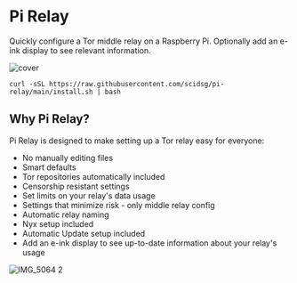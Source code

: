 # Pi Relay

 Quickly configure a Tor middle relay on a Raspberry Pi. Optionally add an e-ink display to see relevant information.
 
 ![cover](https://github.com/scidsg/pi-relay/assets/28545431/0c16b5a6-f2ca-482a-b728-759c0df2e233)

 ```
 curl -sSL https://raw.githubusercontent.com/scidsg/pi-relay/main/install.sh | bash
 ```

## Why Pi Relay?

Pi Relay is designed to make setting up a Tor relay easy for everyone:

* No manually editing files
* Smart defaults
* Tor repositories automatically included
* Censorship resistant settings
* Set limits on your relay's data usage
* Settings that minimize risk - only middle relay config
* Automatic relay naming
* Nyx setup included
* Automatic Update setup included
* Add an e-ink display to see up-to-date information about your relay's usage

![IMG_5064 2](https://github.com/scidsg/relay-pi/assets/28545431/f2051475-0191-416b-9522-2f9e18cfba44)

